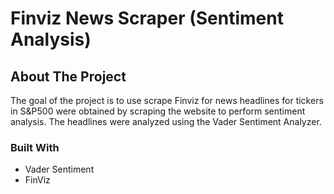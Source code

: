 # Finviz News Scraper (Sentiment Analysis)
 
<!-- ABOUT THE PROJECT -->
## About The Project
The goal of the project is to use scrape Finviz for news headlines for tickers in S&P500 were obtained by scraping the website to perform sentiment analysis. The headlines were analyzed using the Vader Sentiment Analyzer.


### Built With
* Vader Sentiment
* FinViz
